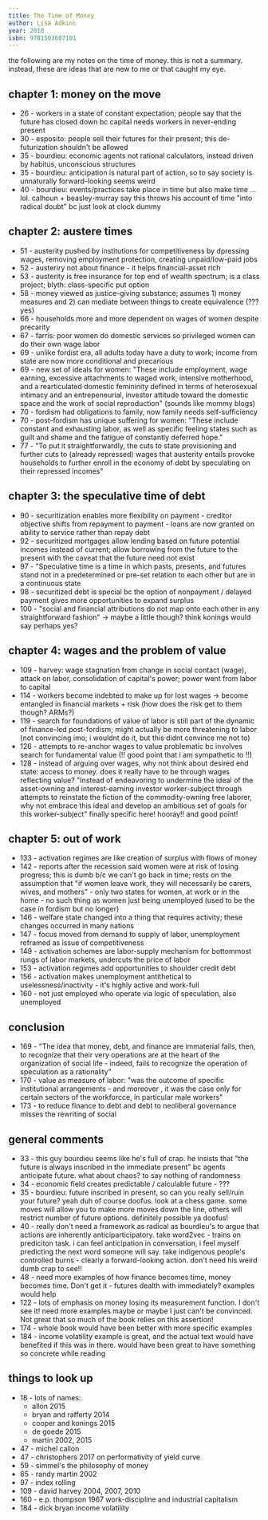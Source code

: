 ```yaml
---
title: The Time of Money
author: Lisa Adkins
year: 2018
isbn: 9781503607101
---
```


the following are my notes on the time of money. this is not a summary. instead, these are ideas that are new to me or that caught my eye.

## chapter 1: money on the move
- 26 - workers in a state of constant expectation; people say that the future has closed down bc capital needs workers in never-ending present
- 30 - esposito: people sell their futures for their present; this de-futurization shouldn't be allowed
- 35 - bourdieu: economic agents not rational calculators, instead driven by habitus, unconscious structures
- 35 - bourdieu: anticipation is natural part of action, so to say society is unnaturally forward-looking seems weird
- 40 - bourdieu: events/practices take place in time but also make time ... lol. calhoun + beasley-murray say this throws his account of time "into radical doubt" bc just look at clock dummy

## chapter 2: austere times
- 51 - austerity pushed by institutions for competitiveness by dpressing wages, removing employment protection, creating unpaid/low-paid jobs
- 52 - austeriry not about finance - it helps financial-asset rich
- 53 - austerity is free insurance for top end of wealth spectrum; is a class project; blyth: class-specific put option
- 58 - money viewed as justice-giving substance; assumes 1) money measures and 2) can mediate between things to create equivalence (??? yes)
- 66 - households more and more dependent on wages of women despite precarity
- 67 - farris: poor women do domestic services so privileged women can do their own wage labor
- 69 - unlike fordist era, all adults today have a duty to work; income from state are now more conditional and precarious
- 69 - new set of ideals for women: "These include employment, wage earning, excessive attachments to waged work, intensive motherhood, and a rearticulated domestic femininity defined in terms of heterosexual intimacy and an entrepeneurial, investor attitude toward the domestic space and the work of social reproduction" (sounds like mommy blogs)
- 70 - fordism had obligations to family, now family needs self-sufficiency
- 70 - post-fordism has unique suffering for women: "These include constant and exhausting labor, as well as specific feeling states such as guilt and shame and the fatigue of constantly deferred hope."
- 77 - "To put it straightforwardly, the cuts to state provisioning and further cuts to (already repressed) wages that austerity entails provoke households to further enroll in the economy of debt by speculating on their repressed incomes"

## chapter 3: the speculative time of debt
- 90 - securitization enables more flexibility on payment - creditor objective shifts from repayment to payment - loans are now granted on ability to service rather than repay debt
- 92 - securitized mortgages allow lending based on future potential incomes instead of current; allow borrowing from the future to the present with the caveat that the future need not exist
- 97 - "Speculative time is a time in which pasts, presents, and futures stand not in a predetermined or pre-set relation to each other but are in a continuous state
- 98 - securitized debt is special bc the option of nonpayment / delayed payment gives more opportunities to expand surplus
- 100 - "social and financial attributions do not map onto each other in any straightforward fashion" -> maybe a little though? think konings would say perhaps yes?

## chapter 4: wages and the problem of value
- 109 - harvey: wage stagnation from change in social contact (wage), attack on labor, consolidation of capital's power; power went from labor to capital
- 114 - workers become indebted to make up for lost wages -> become entangled in financial markets + risk (how does the risk get to them though? ARMs?)
- 119 - search for foundations of value of labor is still part of the dynamic of finance-led post-fordism; might actually be more threatening to labor (not convincing imo; i wouldnt do it, but this didnt convince me not to)
- 126 - attempts to re-anchor wages to value problematic bc involves search for fundamental value (!! good point that i am sympathetic to !!)
- 128 - instead of arguing over wages, why not think about desired end state: access to money. does it really have to be through wages reflecting value? "Instead of endeavoring to undermine the ideal of the asset-owning and interest-earning investor worker-subject through attempts to reinstate the fiction of the commodity-owning free laborer, why not embrace this ideal and develop an ambitious set of goals for this worker-subject" finally specific here! hooray!! and good point!

## chapter 5: out of work
- 133 - activation regimes are like creation of surplus with flows of money
- 142 - reports after the recession said women were at risk of losing progress; this is dumb b/c we can't go back in time; rests on the assumption that "if women leave work, they will necessarily be carers, wives, and mothers" - only two states for women, at work or in the home - no such thing as women just being unemployed (used to be the case in fordism but no longer)
- 146 - welfare state changed into a thing that requires activity; these changes occurred in many nations
- 147 - focus moved from demand to supply of labor, unemployment reframed as issue of competitiveness
- 149 - activation schemes are labor-supply mechanism for bottommost rungs of labor markets, undercuts the price of labor
- 153 - activation regimes add opportunities to shoulder credit debt
- 156 - activation makes unemployment antithetical to uselessness/inactivity - it's highly active and work-full
- 160 - not just employed who operate via logic of speculation, also unemployed

## conclusion
- 169 - "The idea that money, debt, and finance are immaterial fails, then, to recognize that their very operations are at the heart of the organization of social life - indeed, fails to recognize the operation of speculation as a rationality"
- 170 - value as measure of labor: "was the outcome of specific institutional arrangements - and moreover , it was the case only for certain sectors of the workforcce, in particular male workers"
- 173 - to reduce finance to debt and debt to neoliberal governance misses the rewriting of social

## general comments
- 33 - this guy bourdieu seems like he's full of crap. he insists that "the future is always inscribed in the immediate present" bc agents anticipate future. what about chaos? to say nothing of randomness
- 34 - economic field creates predictable / calculable future - ???
- 35 - bourdieu: future inscribed in present, so can you really sell/ruin your future? yeah duh of course doofus. look at a chess game. some moves will allow you to make more moves down the line, others will restrict number of future options. definitely possible ya doofus!
- 40 - really don't need a framework as radical as bourdieu's to argue that actions are inherently anticiparticipatory. take word2vec - trains on prediciton task. i can feel anticipation in conversation, i feel myself predicting the next word someone will say. take indigenous people's controlled burns - clearly a forward-looking action. don't need his weird dumb crap to see!!
- 48 - need more examples of how finance becomes time, money becomes time. Don't get it - futures dealth with immediately? examples would help
- 122 - lots of emphasis on money losing its measurement function. I don't see it! need more examples maybe or maybe I just can't be convinced. Not great that so much of the book relies on this assertion!
- 174 - whole book would have been better with more specific examples
- 184 - income volatility example is great, and the actual text would have benefited if this was in there. would have been great to have something so concrete while reading

## things to look up
- 18 - lots of names:
    - allon 2015
    - bryan and rafferty 2014
    - cooper and konings 2015
    - de goede 2015
    - martin 2002, 2015
- 47 - michel callon
- 47 - christophers 2017 on performativity of yield curve
- 59 - simmel's the philosophy of money
- 65 - randy martin 2002
- 97 - index rolling
- 109 - david harvey 2004, 2007, 2010
- 160 - e.p. thompson 1967 work-discipline and industrial capitalism
- 184 - dick bryan income volatility
